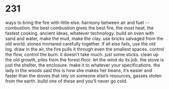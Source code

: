 # 231

ways to bring the fire with little else. harmony between air and fuel -- combustion. the best combustion gives the best fire, the most heat, the fastest cooking. ancient ideas, whatever technology. build an oven with sand and water, make the mud, make the clay. use bricks salvaged from the old world. stones mortared carefully together. if all else fails, use the old log. draw in the air, the fire pulls it through even the smallest spaces. control the flow, control the burn. it doesn’t take much. just some sticks. clean up the old growth, piles from the forest floor. let the wind do its job. the stove is just the shelter, the enclosure. make it to whatever your specifications. the lady in the woods said this is how she makes her beans, it’s easier and faster than the stoves that rely on someone else’s resources, gasses stolen from the earth. build one of these and you’ll never go cold. 